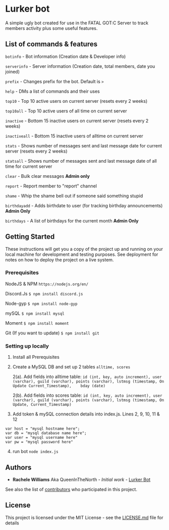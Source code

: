 # Lurker bot

A simple ugly bot created for use in the FATAL GOT:C Server to track members activity plus some useful features.

## List of commands & features
```botinfo``` - Bot information (Creation date & Developer info) 

```serverinfo``` - Server information (Creation date, total members, date you joined)

```prefix``` - Changes prefix for the bot. Default is ```>```

```help``` - DMs a list of commands and their uses

```top10``` - Top 10 active users on current server (resets every 2 weeks) 

```top10all``` - Top 10 active users of all time on current server

```inactive``` - Bottom 15 inactive users on current server (resets every 2 weeks)

```inactiveall``` - Bottom 15 inactive users of alltime on current server

```stats``` - Shows number of messages sent and last message date for current server (resets every 2 weeks)

```statsall``` - Shows number of messages sent and last message date of all time for current server

```clear``` - Bulk clear messages **Admin only**

```report``` - Report member to "report" channel

```shame``` - Whip the shame bell out if someone said something stupid

```birthdayadd``` - Adds birthdate to user (for tracking birthday announcements) **Admin Only**

```birthdays``` - A list of birthdays for the current month **Admin Only**



## Getting Started

These instructions will get you a copy of the project up and running on your local machine for development and testing purposes. See deployment for notes on how to deploy the project on a live system.

### Prerequisites

NodeJS & NPM
```https://nodejs.org/en/```

Discord.Js
```$ npm install discord.js```

Node-gyp
```$ npm install node-gyp```

mySQL
````$ npm install mysql````

Moment
```$ npm install moment```

Git (If you want to update)
```$ npm install git```


### Setting up locally

1. Install all Prerequisites

2. Create a MySQL DB and set up 2 tables
```alltime, scores```

   2(a). Add fields into alltime table: 
   ```id (int, key, auto increment), user (varchar), guild (varchar), points (varchar), lstmsg (timestamp, On Update Current_Timestamp),    bday (date)```

   2(b). Add fields into scores table: 
   ```id (int, key, auto increment), user (varchar), guild (varchar), points (varchar), lstmsg (timestamp, On Update, Current_Timestamp)```
   
3. Add token & mySQL connection details into index.js. Lines 2, 9, 10, 11 & 12
```const token = 'bot token here';
var host = "mysql hostname here";
var db = "mysql database name here";
var user = "mysql username here"
var pw = "mysql password here"
```
   
4. run bot
```node index.js```

## Authors

* **Rachele Williams** Aka QueenInTheNorth - *Initial work* - [Lurker Bot](https://github.com/rachelew10/LurkerBot-Public)

See also the list of [contributors](https://github.com/rachelew10/LurkerBot-Public/contributors) who participated in this project.

## License

This project is licensed under the MIT License - see the [LICENSE.md](LICENSE.md) file for details
